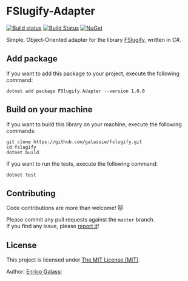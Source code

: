 # FSlugify-Adapter

[![Build status](https://ci.appveyor.com/api/projects/status/7xa66bc8a9ruw5wm?svg=true)](https://ci.appveyor.com/project/galassie/fslugify-adapter) [![Build Status](https://travis-ci.org/galassie/fslugify-adapter.svg?branch=master)](https://travis-ci.org/galassie/fslugify-adapter) [![NuGet](https://img.shields.io/nuget/v/FSlugify.Adapter.svg)](https://nuget.org/packages/FSlugify.Adapter)

Simple, Object-Oriented adapter for the library [FSlugify](https://github.com/galassie/fslugify), written in C#.

## Add package

If you want to add this package to your project, execute the following command:

``` shell
dotnet add package FSlugify.Adapter --version 1.0.0
```

## Build on your machine

If you want to build this library on your machine, execute the following commands:

``` shell
git clone https://github.com/galassie/fslugify.git
cd fslugify
dotnet build
```

If you want to run the tests, execute the following command:

``` shell
dotnet test
```

## Contributing

Code contributions are  more than welcome! 😻

Please commit any pull requests against the `master` branch.  
If you find any issue, please [report it](https://github.com/galassie/fslugify-adapter/issues)!

## License

This project is licensed under [The MIT License (MIT)](https://raw.githubusercontent.com/galassie/fslugify-adapter/master/LICENSE.md).

Author: [Enrico Galassi](https://twitter.com/enricogalassi88)
